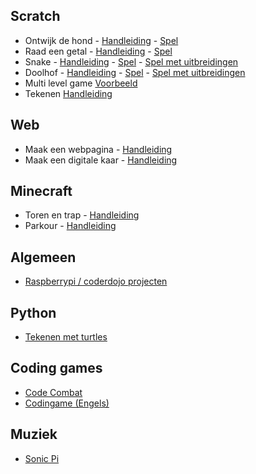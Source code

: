 ## Scratch

- Ontwijk de hond - [Handleiding](scratch/ontwijk-de-hond/ontwijk-de-hond.md) - [Spel](https://scratch.mit.edu/projects/217821507/)
- Raad een getal - [Handleiding](scratch/raad-een-getal/raad-een-getal.md) - [Spel](https://scratch.mit.edu/projects/342620915/)
- Snake - [Handleiding](scratch/snake/snake.md) - [Spel](https://scratch.mit.edu/projects/292571474/) - [Spel met uitbreidingen](https://scratch.mit.edu/projects/292583001/)
- Doolhof - [Handleiding](scratch/doolhof/doolhof.md) - [Spel](https://scratch.mit.edu/projects/238803243/) - [Spel met uitbreidingen](https://scratch.mit.edu/projects/300601916/)
- Multi level game [Voorbeeld](https://scratch.mit.edu/projects/245151514/)
- Tekenen [Handleiding](scratch/tekenen/tekenen.md)

## Web
- Maak een webpagina - [Handleiding](web/maak-een-webpagina/maak-een-webpagina.md)
- Maak een digitale kaar - [Handleiding](web/maak-een-kaart/maak-een-kaart.md)

## Minecraft

- Toren en trap - [Handleiding](minecraft/toren-en-trap/toren-en-trap.md)
- Parkour - [Handleiding](minecraft/parkour/parkour.md)

## Algemeen
- [Raspberrypi / coderdojo projecten](https://projects.raspberrypi.org/nl-NL/)

## Python

- [Tekenen met turtles](https://www.codeavengers.com/python/100)

## Coding games

- [Code Combat](http://codecombat.com/)
- [Codingame (Engels)](https://www.codingame.com)

## Muziek

- [Sonic Pi](https://sonic-pi.net/)